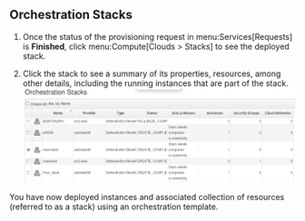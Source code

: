 ## Orchestration Stacks

1.  Once the status of the provisioning request in
    menu:Services\[Requests\] is **Finished**, click
    menu:Compute\[Clouds \> Stacks\] to see the deployed stack.

2.  Click the stack to see a summary of its properties, resources, among
    other details, including the running instances that are part of the
    stack. ![Catalog\_Item\_State](/images/7180.png)

You have now deployed instances and associated collection of resources
(referred to as a stack) using an orchestration template.
